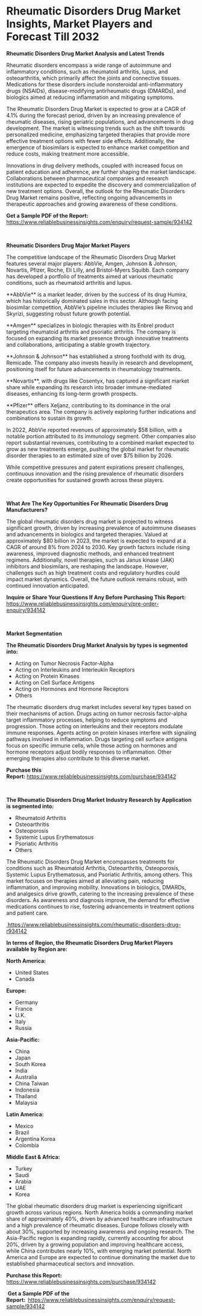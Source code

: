 <p><h1>Rheumatic Disorders Drug Market Insights, Market Players and Forecast Till 2032</h1></p><p><strong>Rheumatic Disorders Drug Market Analysis and Latest Trends</strong></p>
<p><p>Rheumatic disorders encompass a wide range of autoimmune and inflammatory conditions, such as rheumatoid arthritis, lupus, and osteoarthritis, which primarily affect the joints and connective tissues. Medications for these disorders include nonsteroidal anti-inflammatory drugs (NSAIDs), disease-modifying antirheumatic drugs (DMARDs), and biologics aimed at reducing inflammation and mitigating symptoms.</p><p>The Rheumatic Disorders Drug Market is expected to grow at a CAGR of 4.1% during the forecast period, driven by an increasing prevalence of rheumatic diseases, rising geriatric populations, and advancements in drug development. The market is witnessing trends such as the shift towards personalized medicine, emphasizing targeted therapies that provide more effective treatment options with fewer side effects. Additionally, the emergence of biosimilars is expected to enhance market competition and reduce costs, making treatment more accessible. </p><p>Innovations in drug delivery methods, coupled with increased focus on patient education and adherence, are further shaping the market landscape. Collaborations between pharmaceutical companies and research institutions are expected to expedite the discovery and commercialization of new treatment options. Overall, the outlook for the Rheumatic Disorders Drug Market remains positive, reflecting ongoing advancements in therapeutic approaches and growing awareness of these conditions.</p></p>
<p><strong>Get a Sample PDF of the Report:&nbsp;</strong> <a href="https://www.reliablebusinessinsights.com/enquiry/request-sample/934142?utm_campaign=3711&utm_medium=2&utm_source=Github&utm_content=ia&utm_term=18042025&utm_id=rheumatic-disorders-drug">https://www.reliablebusinessinsights.com/enquiry/request-sample/934142</a></p>
<p>&nbsp;</p>
<p><strong>Rheumatic Disorders Drug Major Market Players</strong></p>
<p><p>The competitive landscape of the Rheumatic Disorders Drug Market features several major players: AbbVie, Amgen, Johnson & Johnson, Novartis, Pfizer, Roche, Eli Lilly, and Bristol-Myers Squibb. Each company has developed a portfolio of treatments aimed at various rheumatic conditions, such as rheumatoid arthritis and lupus.</p><p>**AbbVie** is a market leader, driven by the success of its drug Humira, which has historically dominated sales in this sector. Although facing biosimilar competition, AbbVie’s pipeline includes therapies like Rinvoq and Skyrizi, suggesting robust future growth potential.</p><p>**Amgen** specializes in biologic therapies with its Enbrel product targeting rheumatoid arthritis and psoriatic arthritis. The company is focused on expanding its market presence through innovative treatments and collaborations, anticipating a stable growth trajectory.</p><p>**Johnson & Johnson** has established a strong foothold with its drug, Remicade. The company also invests heavily in research and development, positioning itself for future advancements in rheumatology treatments.</p><p>**Novartis**, with drugs like Cosentyx, has captured a significant market share while expanding its research into broader immune-mediated diseases, enhancing its long-term growth prospects.</p><p>**Pfizer** offers Xeljanz, contributing to its dominance in the oral therapeutics area. The company is actively exploring further indications and combinations to sustain its growth.</p><p>In 2022, AbbVie reported revenues of approximately $58 billion, with a notable portion attributed to its immunology segment. Other companies also report substantial revenues, contributing to a combined market expected to grow as new treatments emerge, pushing the global market for rheumatic disorder therapies to an estimated size of over $75 billion by 2026. </p><p>While competitive pressures and patent expirations present challenges, continuous innovation and the rising prevalence of rheumatic disorders create opportunities for sustained growth across these players.</p></p>
<p>&nbsp;</p>
<p><strong>What Are The Key Opportunities For Rheumatic Disorders Drug Manufacturers?</strong></p>
<p><p>The global rheumatic disorders drug market is projected to witness significant growth, driven by increasing prevalence of autoimmune diseases and advancements in biologics and targeted therapies. Valued at approximately $80 billion in 2023, the market is expected to expand at a CAGR of around 8% from 2024 to 2030. Key growth factors include rising awareness, improved diagnostic methods, and enhanced treatment regimens. Additionally, novel therapies, such as Janus kinase (JAK) inhibitors and biosimilars, are reshaping the landscape. However, challenges such as high treatment costs and regulatory hurdles could impact market dynamics. Overall, the future outlook remains robust, with continued innovation anticipated.</p></p>
<p><strong>Inquire or Share Your Questions If Any Before Purchasing This Report:</strong> <a href="https://www.reliablebusinessinsights.com/enquiry/pre-order-enquiry/934142?utm_campaign=3711&utm_medium=2&utm_source=Github&utm_content=ia&utm_term=18042025&utm_id=rheumatic-disorders-drug">https://www.reliablebusinessinsights.com/enquiry/pre-order-enquiry/934142</a></p>
<p>&nbsp;</p>
<p><strong>Market Segmentation</strong></p>
<p><strong>The Rheumatic Disorders Drug Market Analysis by types is segmented into:</strong></p>
<p><ul><li>Acting on Tumor Necrosis Factor-Alpha</li><li>Acting on Interleukins and Interleukin Receptors</li><li>Acting on Protein Kinases</li><li>Acting on Cell Surface Antigens</li><li>Acting on Hormones and Hormone Receptors</li><li>Others</li></ul></p>
<p><p>The rheumatic disorders drug market includes several key types based on their mechanisms of action. Drugs acting on tumor necrosis factor-alpha target inflammatory processes, helping to reduce symptoms and progression. Those acting on interleukins and their receptors modulate immune responses. Agents acting on protein kinases interfere with signaling pathways involved in inflammation. Drugs targeting cell surface antigens focus on specific immune cells, while those acting on hormones and hormone receptors adjust bodily responses to inflammation. Other emerging therapies also contribute to this diverse market.</p></p>
<p><strong>Purchase this Report:&nbsp;</strong><a href="https://www.reliablebusinessinsights.com/purchase/934142?utm_campaign=3711&utm_medium=2&utm_source=Github&utm_content=ia&utm_term=18042025&utm_id=rheumatic-disorders-drug">https://www.reliablebusinessinsights.com/purchase/934142</a></p>
<p>&nbsp;</p>
<p><strong>The Rheumatic Disorders Drug Market Industry Research by Application is segmented into:</strong></p>
<p><ul><li>Rheumatoid Arthritis</li><li>Osteoarthritis</li><li>Osteoporosis</li><li>Systemic Lupus Erythematosus</li><li>Psoriatic Arthritis</li><li>Others</li></ul></p>
<p><p>The Rheumatic Disorders Drug Market encompasses treatments for conditions such as Rheumatoid Arthritis, Osteoarthritis, Osteoporosis, Systemic Lupus Erythematosus, and Psoriatic Arthritis, among others. This market focuses on therapies aimed at alleviating pain, reducing inflammation, and improving mobility. Innovations in biologics, DMARDs, and analgesics drive growth, catering to the increasing prevalence of these disorders. As awareness and diagnosis improve, the demand for effective medications continues to rise, fostering advancements in treatment options and patient care.</p></p>
<p><a href="https://www.reliablebusinessinsights.com/rheumatic-disorders-drug-r934142?utm_campaign=3711&utm_medium=2&utm_source=Github&utm_content=ia&utm_term=18042025&utm_id=rheumatic-disorders-drug">&nbsp;https://www.reliablebusinessinsights.com/rheumatic-disorders-drug-r934142</a></p>
<p><strong>In terms of Region, the Rheumatic Disorders Drug Market Players available by Region are:</strong></p>
<p>
    <p> <strong> North America: </strong>
        <ul>
            <li>United States</li>
            <li>Canada</li>
        </ul>
        </p> 
    <p> <strong> Europe: </strong>
        <ul>
            <li>Germany</li>
            <li>France</li>
            <li>U.K.</li>
            <li>Italy</li>
            <li>Russia</li>
        </ul>
        </p> 
    <p> <strong> Asia-Pacific: </strong>
        <ul>
            <li>China</li>
            <li>Japan</li>
            <li>South Korea</li>
            <li>India</li>
            <li>Australia</li>
            <li>China Taiwan</li>
            <li>Indonesia</li>
            <li>Thailand</li>
            <li>Malaysia</li>
        </ul>
        </p> 
    <p> <strong> Latin America: </strong>
        <ul>
            <li>Mexico</li>
            <li>Brazil</li>
            <li>Argentina Korea</li>
            <li>Colombia</li>
        </ul>
        </p> 
    <p> <strong> Middle East & Africa: </strong>
        <ul>
            <li>Turkey</li>
            <li>Saudi</li>
            <li>Arabia</li>
            <li>UAE</li>
            <li>Korea</li>
        </ul>
    </p>
    </p>
<p><p>The global rheumatic disorders drug market is experiencing significant growth across various regions. North America holds a commanding market share of approximately 40%, driven by advanced healthcare infrastructure and a high prevalence of rheumatic diseases. Europe follows closely with about 30%, supported by increasing awareness and ongoing research. The Asia-Pacific region is expanding rapidly, currently accounting for about 20%, driven by a growing population and improving healthcare access, while China contributes nearly 10%, with emerging market potential. North America and Europe are expected to continue dominating the market due to established pharmaceutical sectors and innovation.</p></p>
<p><strong>Purchase this Report: </strong><a href="https://www.reliablebusinessinsights.com/purchase/934142?utm_campaign=3711&utm_medium=2&utm_source=Github&utm_content=ia&utm_term=18042025&utm_id=rheumatic-disorders-drug">https://www.reliablebusinessinsights.com/purchase/934142</a></p>
<p>&nbsp;<strong>Get a Sample PDF of the Report:&nbsp;&nbsp;</strong><a href="https://www.reliablebusinessinsights.com/enquiry/request-sample/934142?utm_campaign=3711&utm_medium=2&utm_source=Github&utm_content=ia&utm_term=18042025&utm_id=rheumatic-disorders-drug">https://www.reliablebusinessinsights.com/enquiry/request-sample/934142</a></p>
<p><strong></strong></p>
<p><p></p><p></p><p></p></p>